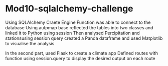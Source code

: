 # Mod10-sqlalchemy-challenge

Using SQLAlchemy Craete Engine Function was able to connect to the database
Using autpmap base reflected the tables into two classes and linked it to Python using session
Then analysed Percipitation and stationsusing session query
created a Panda dataframe and used Matplotlib to visualise the analysis

In the second part, used Flask to create a climate app
Defined routes with function using session.query to display the desired output on each route 
